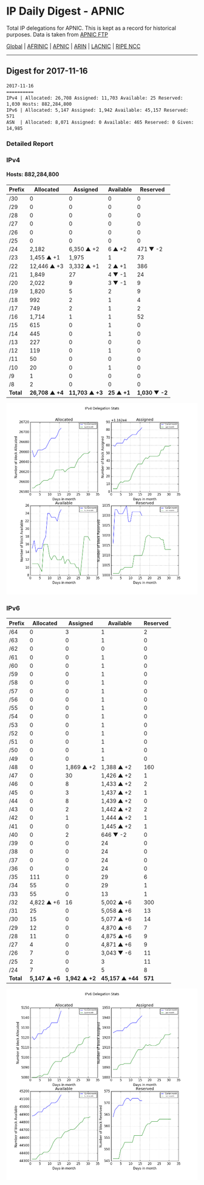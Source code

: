 # IP Daily Digest - APNIC

Total IP delegations for APNIC. This is kept as a record for historical purposes. Data is taken from [APNIC FTP](https://ftp.apnic.net/)

[Global](https://github.com/csmets/IP-Daily-Digest) | [AFRINIC](https://github.com/csmets/IP-Daily-Digest/tree/master/archives/AFRINIC) | [APNIC](https://github.com/csmets/IP-Daily-Digest/tree/master/archives/APNIC) | [ARIN](https://github.com/csmets/IP-Daily-Digest/tree/master/archives/ARIN) | [LACNIC](https://github.com/csmets/IP-Daily-Digest/tree/master/archives/LACNIC) | [RIPE NCC](https://github.com/csmets/IP-Daily-Digest/tree/master/archives/RIPE_NCC)

---

## Digest for 2017-11-16
```
2017-11-16
==========
IPv4 | Allocated: 26,708 Assigned: 11,703 Available: 25 Reserved: 1,030 Hosts: 882,284,800
IPv6 | Allocated: 5,147 Assigned: 1,942 Available: 45,157 Reserved: 571
ASN  | Allocated: 8,071 Assigned: 0 Available: 465 Reserved: 0 Given: 14,985
```

### Detailed Report

### IPv4

#### Hosts: **882,284,800**

| Prefix | Allocated | Assigned | Available | Reserved |
| ----- | ----- | ----- | ----- | ----- |
| /30 | 0 | 0 | 0 | 0 |
| /29 | 0 | 0 | 0 | 0 |
| /28 | 0 | 0 | 0 | 0 |
| /27 | 0 | 0 | 0 | 0 |
| /26 | 0 | 0 | 0 | 0 |
| /25 | 0 | 0 | 0 | 0 |
| /24 | 2,182 | 6,350 ▲ +2 | 6 ▲ +2 | 471 ▼ -2 |
| /23 | 1,455 ▲ +1 | 1,975 | 1 | 73 |
| /22 | 12,446 ▲ +3 | 3,332 ▲ +1 | 2 ▲ +1 | 386 |
| /21 | 1,849 | 27 | 4 ▼ -1 | 24 |
| /20 | 2,022 | 9 | 3 ▼ -1 | 9 |
| /19 | 1,820 | 5 | 2 | 9 |
| /18 | 992 | 2 | 1 | 4 |
| /17 | 749 | 2 | 1 | 2 |
| /16 | 1,714 | 1 | 1 | 52 |
| /15 | 615 | 0 | 1 | 0 |
| /14 | 445 | 0 | 1 | 0 |
| /13 | 227 | 0 | 0 | 0 |
| /12 | 119 | 0 | 1 | 0 |
| /11 | 50 | 0 | 0 | 0 |
| /10 | 20 | 0 | 1 | 0 |
| /9 | 1 | 0 | 0 | 0 |
| /8 | 2 | 0 | 0 | 0 |
| **Total** | **26,708 ▲ +4** | **11,703 ▲ +3** | **25 ▲ +1** | **1,030 ▼ -2** |

![ipv4-stats](ipv4-figure.png)

### IPv6

| Prefix | Allocated | Assigned | Available | Reserved |
| ----- | ----- | ----- | ----- | ----- |
| /64 | 0 | 3 | 1 | 2 |
| /63 | 0 | 0 | 1 | 0 |
| /62 | 0 | 0 | 0 | 0 |
| /61 | 0 | 0 | 1 | 0 |
| /60 | 0 | 0 | 1 | 0 |
| /59 | 0 | 0 | 1 | 0 |
| /58 | 0 | 0 | 1 | 0 |
| /57 | 0 | 0 | 1 | 0 |
| /56 | 0 | 0 | 1 | 0 |
| /55 | 0 | 0 | 1 | 0 |
| /54 | 0 | 0 | 1 | 0 |
| /53 | 0 | 0 | 1 | 0 |
| /52 | 0 | 0 | 1 | 0 |
| /51 | 0 | 0 | 1 | 0 |
| /50 | 0 | 0 | 1 | 0 |
| /49 | 0 | 0 | 1 | 0 |
| /48 | 0 | 1,869 ▲ +2 | 1,388 ▲ +2 | 160 |
| /47 | 0 | 30 | 1,426 ▲ +2 | 1 |
| /46 | 0 | 8 | 1,433 ▲ +2 | 2 |
| /45 | 0 | 3 | 1,437 ▲ +2 | 1 |
| /44 | 0 | 8 | 1,439 ▲ +2 | 0 |
| /43 | 0 | 2 | 1,442 ▲ +2 | 2 |
| /42 | 0 | 1 | 1,444 ▲ +2 | 1 |
| /41 | 0 | 0 | 1,445 ▲ +2 | 1 |
| /40 | 0 | 2 | 646 ▼ -2 | 0 |
| /39 | 0 | 0 | 24 | 0 |
| /38 | 0 | 0 | 24 | 0 |
| /37 | 0 | 0 | 24 | 0 |
| /36 | 0 | 0 | 24 | 0 |
| /35 | 111 | 0 | 29 | 6 |
| /34 | 55 | 0 | 29 | 1 |
| /33 | 55 | 0 | 13 | 1 |
| /32 | 4,822 ▲ +6 | 16 | 5,002 ▲ +6 | 300 |
| /31 | 25 | 0 | 5,058 ▲ +6 | 13 |
| /30 | 15 | 0 | 5,077 ▲ +6 | 14 |
| /29 | 12 | 0 | 4,870 ▲ +6 | 7 |
| /28 | 11 | 0 | 4,875 ▲ +6 | 9 |
| /27 | 4 | 0 | 4,871 ▲ +6 | 9 |
| /26 | 7 | 0 | 3,043 ▼ -6 | 11 |
| /25 | 2 | 0 | 3 | 11 |
| /24 | 7 | 0 | 5 | 8 |
| **Total** | **5,147 ▲ +6** | **1,942 ▲ +2** | **45,157 ▲ +44** | **571** |

![ipv6-stats](ipv6-figure.png)